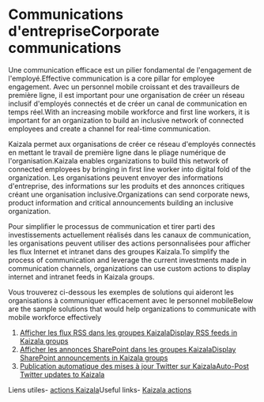 # <a name="corporate-communications"></a><span data-ttu-id="057b7-101">Communications d'entreprise</span><span class="sxs-lookup"><span data-stu-id="057b7-101">Corporate communications</span></span>

<span data-ttu-id="057b7-102">Une communication efficace est un pilier fondamental de l'engagement de l'employé.</span><span class="sxs-lookup"><span data-stu-id="057b7-102">Effective communication is a core pillar for employee engagement.</span></span> <span data-ttu-id="057b7-103">Avec un personnel mobile croissant et des travailleurs de première ligne, il est important pour une organisation de créer un réseau inclusif d'employés connectés et de créer un canal de communication en temps réel.</span><span class="sxs-lookup"><span data-stu-id="057b7-103">With an increasing mobile workforce and first line workers, it is important for an organization to build an inclusive network of connected employees and create a channel for real-time communication.</span></span>

<span data-ttu-id="057b7-104">Kaizala permet aux organisations de créer ce réseau d'employés connectés en mettant le travail de première ligne dans le pliage numérique de l'organisation.</span><span class="sxs-lookup"><span data-stu-id="057b7-104">Kaizala enables organizations to build this network of connected employees by bringing in first line worker into digital fold of the organization.</span></span> <span data-ttu-id="057b7-105">Les organisations peuvent envoyer des informations d'entreprise, des informations sur les produits et des annonces critiques créant une organisation inclusive.</span><span class="sxs-lookup"><span data-stu-id="057b7-105">Organizations can send corporate news, product information and critical announcements building an inclusive organization.</span></span>

<span data-ttu-id="057b7-106">Pour simplifier le processus de communication et tirer parti des investissements actuellement réalisés dans les canaux de communication, les organisations peuvent utiliser des actions personnalisées pour afficher les flux Internet et intranet dans des groupes Kaizala.</span><span class="sxs-lookup"><span data-stu-id="057b7-106">To simplify the process of communication and leverage the current investments made in communication channels, organizations can use custom actions to display internet and intranet feeds in Kaizala groups.</span></span>

<span data-ttu-id="057b7-107">Vous trouverez ci-dessous les exemples de solutions qui aideront les organisations à communiquer efficacement avec le personnel mobile</span><span class="sxs-lookup"><span data-stu-id="057b7-107">Below are the sample solutions that would help organizations to communicate with mobile workforce effectively</span></span>
 1. [<span data-ttu-id="057b7-108">Afficher les flux RSS dans les groupes Kaizala</span><span class="sxs-lookup"><span data-stu-id="057b7-108">Display RSS feeds in Kaizala groups</span></span>](GetRSSFeedsonKaizala/DisplayRSSFeedsinKaizalagroups.md)
 2. [<span data-ttu-id="057b7-109">Afficher les annonces SharePoint dans les groupes Kaizala</span><span class="sxs-lookup"><span data-stu-id="057b7-109">Display SharePoint announcements in Kaizala groups</span></span>](SharepointAnnouncementsonKaizala/DisplaySharepointAnnouncements.md)
 3. [<span data-ttu-id="057b7-110">Publication automatique des mises à jour Twitter sur Kaizala</span><span class="sxs-lookup"><span data-stu-id="057b7-110">Auto-Post Twitter updates to Kaizala</span></span>](AutoPostTwitterUpdatesToKaizala/AutoPostTwitterUpdatesToKaizala.md)

<span data-ttu-id="057b7-111">Liens utiles- [actions Kaizala](https://docs.microsoft.com/en-us/kaizala/actions/readme)</span><span class="sxs-lookup"><span data-stu-id="057b7-111">Useful links- [Kaizala actions](https://docs.microsoft.com/en-us/kaizala/actions/readme)</span></span>

